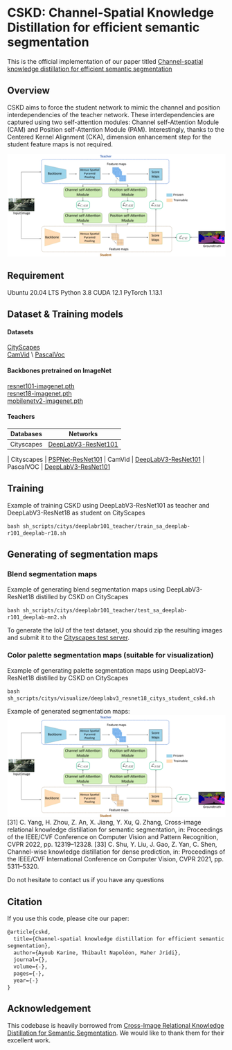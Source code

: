# CSKD: Channel-Spatial Knowledge Distillation for efficient semantic segmentation

This is the official implementation of our paper titled [Channel-spatial knowledge distillation for efficient semantic segmentation](https://www.sciencedirect.com/journal/pattern-recognition-letters)

## Overview
CSKD aims to force the student network to mimic the channel and position interdependencies of the teacher network. These interdependencies are captured using two self-attention modules: Channel self-Attention Module (CAM) and Position self-Attention Module (PAM). Interestingly, thanks to the Centered Kernel Alignment (CKA), dimension enhancement step for the student feature maps is not required.

![flowchart](figures/CSKD.png)


## Requirement
Ubuntu 20.04 LTS
Python 3.8 
CUDA 12.1
PyTorch 1.13.1

## Dataset & Training models


#### Datasets
[CityScapes](https://www.cityscapes-dataset.com/) \
[CamVid](https://pan.baidu.com/s/1Z0h4y1-4k0LP8OCGY_Xixw?pwd=bl12) \ 
[PascalVoc](https://pan.baidu.com/s/1MX2ea7rNRqbDqOKQ8E6XpQ?pwd=d2fp) 

#### Backbones pretrained on ImageNet
[resnet101-imagenet.pth](https://drive.google.com/file/d/1V8-E4wm2VMsfnNiczSIDoSM7JJBMARkP/view?usp=sharing) \
[resnet18-imagenet.pth](https://drive.google.com/file/d/1_i0n3ZePtQuh66uQIftiSwN7QAUlFb8_/view?usp=sharing) \
[mobilenetv2-imagenet.pth](https://drive.google.com/file/d/12EDZjDSCuIpxPv-dkk1vrxA7ka0b0Yjv/view?usp=sharing)  

#### Teachers
| Databases | Networks |
| -- | -- |
| Cityscapes | [DeepLabV3-ResNet101](https://drive.google.com/file/d/1zUdhYPYCDCclWU3Wo7GbbTlM8ibQ_UC1/view?usp=sharing)

| Cityscapes | [PSPNet-ResNet101](https://drive.google.com/file/d/13QjgK3ODe72gqcc8AnPhWZhCdChwePeJ/view?usp=sharing)
| CamVid | [DeepLabV3-ResNet101](https://drive.google.com/file/d/1BK8Flukoz-Mtd0e1iwFG5rLxi_ES76d2/view?usp=sharing)
| PascalVOC | [DeepLabV3-ResNet101](https://drive.google.com/file/d/1rYTaVq_ooiAI4oFOcDP8K3SpSbjURGnX/view?usp=sharing)

## Training
Example of training CSKD using DeepLabV3-ResNet101 as teacher and DeepLabV3-ResNet18 as student on CityScapes
```
bash sh_scripts/citys/deeplabr101_teacher/train_sa_deeplab-r101_deeplab-r18.sh
```

## Generating of segmentation maps
### Blend segmentation maps
Example of generating blend segmentation maps using DeepLabV3-ResNet18 distilled by CSKD on CityScapes
```
bash sh_scripts/citys/deeplabr101_teacher/test_sa_deeplab-r101_deeplab-mn2.sh
```
To generate the IoU of the test dataset, you should zip the resulting images and submit it to the [Cityscapes test server](https://www.cityscapes-dataset.com/submit/).
### Color palette segmentation maps (suitable for visualization)
Example of generating palette segmentation maps using DeepLabV3-ResNet18 distilled by CSKD on CityScapes
```
bash sh_scripts/citys/visualize/deeplabv3_resnet18_citys_student_cskd.sh 
```

Example of generated segmentation maps: 
![flowchart](figures/CSKD.png)
[31] C. Yang, H. Zhou, Z. An, X. Jiang, Y. Xu, Q. Zhang, Cross-image relational knowledge distillation for semantic segmentation, in: Proceedings of the IEEE/CVF Conference on Computer Vision and Pattern Recognition, CVPR 2022, pp. 12319–12328.
[33] C. Shu, Y. Liu, J. Gao, Z. Yan, C. Shen, Channel-wise knowledge distillation for dense prediction, in: Proceedings of the IEEE/CVF International Conference on Computer Vision, CVPR 2021, pp. 5311–5320.

Do not hesitate to contact us if you have any questions

## Citation
If you use this code, please cite our paper:

```
@article{cskd,
  title={Channel-spatial knowledge distillation for efficient semantic segmentation},
  author={Ayoub Karine, Thibault Napoléon, Maher Jridi},
  journal={},
  volume={-},
  pages={-},
  year={-}
}
```

## Acknowledgement
This codebase is heavily borrowed from [Cross-Image Relational Knowledge Distillation for Semantic Segmentation](https://github.com/winycg/CIRKD/). We would like to thank them for their excellent work.
